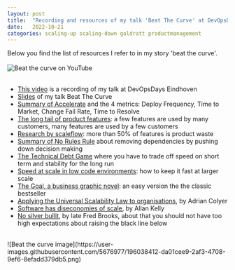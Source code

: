 ```yaml
---
layout: post
title:  "Recording and resources of my talk 'Beat The Curve' at DevOpsDays Eindhoven"
date:   2022-10-21
categories: scaling-up scaling-down goldratt productmanagement 
---
```

Below you find the list of resources I refer to in my story 'beat the curve'.
<br/>
<br/>
![Beat the curve on YouTube](https://user-images.githubusercontent.com/5676977/201532526-a020e47b-6bb6-4f7d-bc44-d3d49872b625.jpg)
<br/>
<br/>
* [This video](https://www.youtube.com/watch?v=zcIQfM9cX8E) is a recording of my talk at DevOpsDays Eindhoven
* [Slides](https://github.com/arjenderuiter/arjenderuiter.github.io/files/9819695/Copy.for.download.Beat.the.curve.DevOpsDays.Eindhoven.2022.pdf) of my talk Beat The Curve
* [Summary of Accelerate](https://arjenderuiter.github.io/book/summary/accelerate/2020/07/16/SUMMARY-AND-REVIEW-ACCELERATE-NICOLE-FORSGREN-JEZZ-HUMBLE-GENE-KIM.html) and the 4 metrics: Deploy Frequency, Time to Market, Change Fail Rate, Time to Resolve
* [The long tail of product features](https://arjenderuiter.github.io/product/management/long/tail/leaddev/2021/04/01/THE-LONG-TAIL-OF-PRODUCT-FEATURES.html): a few features are used by many customers, many features are used by a few customers
* [Research by scaleflow](https://www.linkedin.com/posts/wouterneyndorff_saas-productprocess-productwaste-activity-6986634216834748416-1T93): more than 50% of features is product waste
* [Summary of No Rules Rule](https://arjenderuiter.github.io/book/summary/netflix/2020/12/24/NO-RULES-RULES-SUMMARY-KEY-TAKEWAYS-20-MINUTES.html) about removing dependencies by pushing down decision making
* [The Technical Debt Game](https://github.com/arjenderuiter/techdebtgame) where you have to trade off speed on short term and stability for the long run
* [Speed at scale in low code environments](https://arjenderuiter.github.io/low/code/linkedin/2020/05/19/LOW-CODE-THROUGH-THE-EYES-OF-TRADITIONAL-PROGRAMMER.html): how to keep it fast at larger scale
* [The Goal, a business graphic novel](https://libris.nl/boek?authortitle=goldratt-eliyahu-zimmerman-dwight/the-goal--9780815385134): an easy version the the classic bestseller
* [Applying the Universal Scalability Law to organisations](https://blog.acolyer.org/2015/04/29/applying-the-universal-scalability-law-to-organisations), by Adrian Colyer
* [Software has diseconomies of scale](https://www.allankellyassociates.co.uk/2015/10/software-has-diseconomies-of-scale-not.html), by Allan Kelly
* [No silver bullit](https://en.wikipedia.org/wiki/No_Silver_Bullet), by late Fred Brooks, about that you should not have too high expectations about raising the black line below


<br/>
![Beat the curve image](https://user-images.githubusercontent.com/5676977/196038412-da01cee9-2af3-4708-9ef6-8efadd379db5.png)
